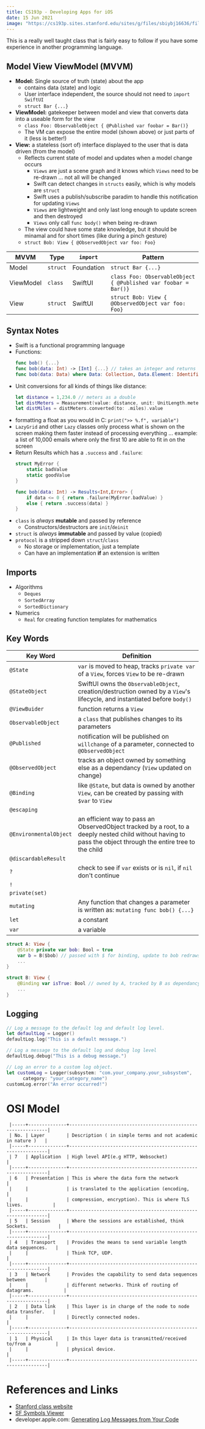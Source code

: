 ```yaml
---
title: CS193p - Developing Apps for iOS
date: 15 Jun 2021
image: "https://cs193p.sites.stanford.edu/sites/g/files/sbiybj16636/files/styles/breakpoint_xl_2x/public/media/image/homepage-default_banner.jpg?itok=rOw_n2E_"
---
```


This is a really well taught class that is fairly easy to follow if you have
some experience in another programming language.

##  Model View ViewModel (MVVM)

- **Model:** Single source of truth (state) about the app
    - contains data (state) and logic
    - User interface independent, the source should not need to `import SwiftUI`
    - `struct Bar {...}`
- **ViewModel:** gatekeeper between model and view that converts data into a useable form for the view
    - `class Foo: ObservableObject { @Published var foobar = Bar()}`
    - The VM can expose the entire model (shown above) or just parts of it (less is better!)
- **View:** a stateless (sort of) interface displayed to the user that is data driven (from the model)
    - Reflects current state of model and updates when a model change occurs
        - `Views` are just a scene graph and it knows which `Views` need to be re-drawn ... not all will be changed
        - Swift can detect changes in `structs` easily, which is why models are `struct`
        - Swift uses a publish/subscribe paradim to handle this notification for updating `Views`
        - `Views` are lightweight and only last long enough to update screen and then destroyed
        - `Views` only call `func body()` when being re-drawn
    - The view could have some state knowledge, but it should be minamal and for short times (like during a pinch gesture)
    - `struct Bob: View { @ObservedObject var foo: Foo}`

| MVVM      | Type     | `import`   | Pattern |
|-----------|----------|------------|---------|
| Model     | `struct` | Foundation | `struct Bar {...}` |
| ViewModel | `class`  | SwiftUI    | `class Foo: ObservableObject { @Published var foobar = Bar()}` |
| View      | `struct` | SwiftUI    | `struct Bob: View { @ObservedObject var foo: Foo}` |


## Syntax Notes

- Swift is a functional programming language
- Functions:
  ```swift
  func bob() {...}
  func bob(data: Int) -> [Int] {...} // takes an integer and returns an array of integers
  func bob(data: Data) where Data: Collection, Data.Element: Identifiable -> [Int] {...}
  ```
- Unit conversions for all kinds of things like distance:
  ```swift
  let distance = 1,234.0 // meters as a double
  let distMeters = Measurement(value: distance, unit: UnitLength.meters)
  let distMiles = distMeters.converted(to: .miles).value
  ```
- formatting a float as you would in C: `print(">> %.f", variable")`
- `LazyGrid` and other `Lazy` classes only process what is shown on the screen making them faster instead of processing everything ... example: a list of 10,000 emails where only the first 10 are able to fit in on the screen
- Return Results which has a `.success` and `.failure`:
  ```swift
  struct MyError {
      static badValue
      static goodValue
  }
  
  func bob(data: Int) -> Results<Int,Error> {
      if data <= 0 { return .failure(MyError.badValue) }
      else { return .success(data) }
  }
  ```
- `class` is _always_ **mutable** and passed by reference
    - Constructors/destructors are `init`/`deinit`
- `struct` is _always_ **immutable** and passed by value (copied)
- `protocol` is a stripped down `struct`/`class`
    - No storage or implementation, just a template
    - Can have an implementation **if** an extension is written

## Imports

- Algorithms
    - `Deques`
    - `SortedArray`
    - `SortedDictionary`
- Numerics
    - `Real` for creating function templates for mathematics


## Key Words

| Key Word           | Definition |
|--------------------|------------|
| `@State`           | `var` is moved to heap, tracks `private var` of a `View`, forces `View` to be re-drawn |
| `@StateObject`     | SwiftUI owns the `ObservableObject`, creation/destruction owned by a `View`'s lifecycle, and instantiated before `body()` |
| `@ViewBuider`      | function returns a `View` |
| `ObservableObject` | a `class` that publishes changes to its parameters |
| `@Published`       | notification will be published on `willchange` of a parameter, connected to `@ObservedObject` |
| `@ObservedObject`  | tracks an object owned by something else as a dependancy (`View` updated on change) |
| `@Binding`         | like `@State`, but data is owned by another `View`, can be created by passing with `$var` to `View` |
| `@escaping`        | |
| `@EnvironmentalObject` | an efficient way to pass an ObservedObject tracked by a root, to a deeply nested child without having to pass the object through the entire tree to the child |
| `@discardableResult` | |
| `?`            | check to see if `var` exists or is `nil`, if `nil` don't continue |
| `!`            | |
| `private(set)` | |
| `mutating`     | Any function that changes a parameter is written as: `mutating func bob() {...}` |
| `let`          | a constant |
| `var`          | a variable |

```swift
struct A: View {
    @State private var bob: Bool = true
    var b = B($bob) // passed with $ for binding, update to bob redraws A and B
    ...
}

struct B: View {
    @Binding var isTrue: Bool // owned by A, tracked by B as dependancy
    ...
}
```

## Logging

```swift
// Log a message to the default log and default log level.
let defaultLog = Logger()
defaultLog.log("This is a default message.")

// Log a message to the default log and debug log level
defaultLog.debug("This is a debug message.")

// Log an error to a custom log object.
let customLog = Logger(subsystem: "com.your_company.your_subsystem", 
      category: "your_category_name")
customLog.error("An error occurred!")
```

# OSI Model

```
 |-----+--------------+--------------------------------------------------------------|
 | No. | Layer        | Description ( in simple terms and not academic in nature )   |
 |-----+--------------+--------------------------------------------------------------|
 | 7   | Application  | High level API(e.g HTTP, Websocket)                          |
 |-----+--------------+--------------------------------------------------------------|
 | 6   | Presentation | This is where the data form the network                      |
 |     |              | is translated to the application (encoding,                  |
 |     |              | compression, encryption). This is where TLS lives.           |
 |-----+--------------+--------------------------------------------------------------|
 | 5   | Session      | Where the sessions are established, think Sockets.           |
 |-----+--------------+--------------------------------------------------------------|
 | 4   | Transport    | Provides the means to send variable length data sequences.   |
 |     |              | Think TCP, UDP.                                              |
 |-----+--------------+--------------------------------------------------------------|
 | 3   | Network      | Provides the capability to send data sequences between       |
 |     |              | different networks. Think of routing of datagrams.           |
 |-----+--------------+--------------------------------------------------------------|
 | 2   | Data link    | This layer is in charge of the node to node data transfer.   |
 |     |              | Directly connected nodes.                                    |
 |-----+--------------+--------------------------------------------------------------|
 | 1   | Physical     | In this layer data is transmitted/received to/from a         |
 |     |              | physical device.                                             |
 |-----+--------------+--------------------------------------------------------------|
```

# References and Links

- [Stanford class website](https://cs193p.sites.stanford.edu/)
- [SF Symbols Viewer](https://developer.apple.com/sf-symbols)
- developer.apple.com: [Generating Log Messages from Your Code](https://developer.apple.com/documentation/os/logging/generating_log_messages_from_your_code)
